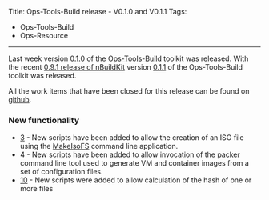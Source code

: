 Title: Ops-Tools-Build release - V0.1.0 and V0.1.1
Tags:
  - Ops-Tools-Build
  - Ops-Resource
---

Last week version [0.1.0](https://github.com/ops-resource/ops-tools-build/releases/tag/0.1.0) of the
[Ops-Tools-Build](https://github.com/ops-resource/ops-tools-build) toolkit was released. With the recent
[0.9.1 release of nBuildKit](./posts/nBuildKit-release-V091) version [0.1.1](https://github.com/ops-resource/ops-tools-build/releases/tag/0.1.1)
of the Ops-Tools-Build toolkit was released.

All the work items that have been closed for this release can be found on
[github](https://github.com/ops-resource/ops-tools-build/milestone/1?closed=1).


### New functionality

- [3](https://github.com/ops-resource/ops-tools-build/issues/3) - New scripts have been added to allow
  the creation of an ISO file using the [MakeIsoFS](https://sourceforge.net/projects/tumagcc) command
  line application.
- [4](https://github.com/ops-resource/ops-tools-build/issues/4) - New scripts have been added to allow
  invocation of the [packer](https://www.packer.io/) command line tool used to generate VM and
  container images from a set of configuration files.
- [10](https://github.com/ops-resource/ops-tools-build/issues/10) - New scripts were added to allow
  calculation of the hash of one or more files
